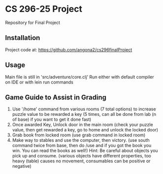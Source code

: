 # CS 296-25 Project

Repository for Final Project

## Installation

Project code at: https://github.com/angona2/cs296finalProject

## Usage

Main file is still in 'src/adventure/core.clj'
Run either with default compiler on IDE or with lein run commands

## Game Guide to Assist in Grading
1. Use '/home' command from various rooms (7 total options) to increase puzzle value to be rewarded a key (5 times, can all be done from lab (n of base) if you want to get it done fast)
2. Once awarded Key, Unlock door in the main room (check your puzzle value, then get rewarded a key, go to home and unlock the locked door)
3. Grab book from locked room (use grab command in locked room)
4. Make way to stables and use the computer, then victory. (use south command twice from base, then do /use and if you got the book you win. You can read the books as well!)
Hint: Be careful about objects you pick up and consume. (various objects have different properties, too heavy (table) causes no movement, consumables can be positive or negative)

## 
